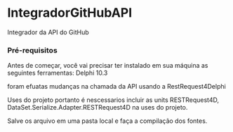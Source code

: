 # IntegradorGitHubAPI
Integrador da API do GitHub

### Pré-requisitos

Antes de começar, você vai precisar ter instalado em sua máquina as seguintes ferramentas:
Delphi 10.3 

foram efuatas mudanças na chamada da API usando a RestRequest4Delphi

Uses do projeto
portanto é nescessarios incluir as units  RESTRequest4D,  DataSet.Serialize.Adapter.RESTRequest4D na uses do projeto.

Salve os arquivo em uma pasta local e faça a compilação dos fontes.
